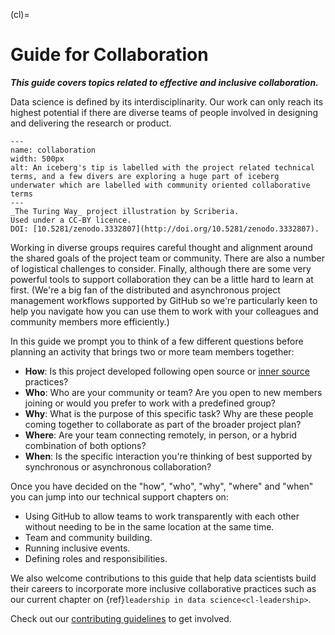 (cl)=
# Guide for Collaboration

***This guide covers topics related to effective and inclusive collaboration.***

Data science is defined by its interdisciplinarity.
Our work can only reach its highest potential if there are diverse teams of people involved in designing and delivering the research or product.

```{figure} ../figures/collaboration.jpg
---
name: collaboration
width: 500px
alt: An iceberg's tip is labelled with the project related technical terms, and a few divers are exploring a huge part of iceberg underwater which are labelled with community oriented collaborative terms
---
_The Turing Way_ project illustration by Scriberia.
Used under a CC-BY licence.
DOI: [10.5281/zenodo.3332807](http://doi.org/10.5281/zenodo.3332807).
```

Working in diverse groups requires careful thought and alignment around the shared goals of the project team or community.
There are also a number of logistical challenges to consider.
Finally, although there are some very powerful tools to support collaboration they can be a little hard to learn at first.
(We're a big fan of the distributed and asynchronous project management workflows supported by GitHub so we're particularly keen to help you navigate how you can use them to work with your colleagues and community members more efficiently.)

In this guide we prompt you to think of a few different questions before planning an activity that brings two or more team members together:

* **How**: Is this project developed following open source or [inner source](https://en.wikipedia.org/wiki/Inner_source) practices?
* **Who**: Who are your community or team? Are you open to new members joining or would you prefer to work with a predefined group?
* **Why**: What is the purpose of this specific task? Why are these people coming together to collaborate as part of the broader project plan?
* **Where**: Are your team connecting remotely, in person, or a hybrid combination of both options?
* **When**: Is the specific interaction you're thinking of best supported by synchronous or asynchronous collaboration?

Once you have decided on the "how", "who", "why", "where" and "when" you can jump into our technical support chapters on:

* Using GitHub to allow teams to work transparently with each other without needing to be in the same location at the same time.
* Team and community building.
* Running inclusive events.
* Defining roles and responsibilities.

We also welcome contributions to this guide that help data scientists build their careers to incorporate more inclusive collaborative practices such as our current chapter on {ref}`leadership in data science<cl-leadership>`.

Check out our [contributing guidelines](https://github.com/alan-turing-institute/the-turing-way/blob/master/CONTRIBUTING.md) to get involved.
